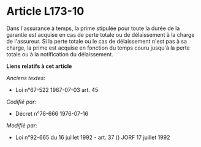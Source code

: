 # Article L173-10

Dans l'assurance à temps, la prime stipulée pour toute la durée de la garantie est acquise en cas de perte totale ou de
délaissement à la charge de l'assureur. Si la perte totale ou le cas de délaissement n'est pas à sa charge, la prime est
acquise en fonction du temps couru jusqu'à la perte totale ou à la notification du délaissement.

**Liens relatifs à cet article**

_Anciens textes_:

  - Loi n°67-522 1967-07-03 art. 45

_Codifié par_:

  - Décret n°76-666 1976-07-16

_Modifié par_:

  - Loi n°92-665 du 16 juillet 1992 - art. 37 () JORF 17 juillet 1992
